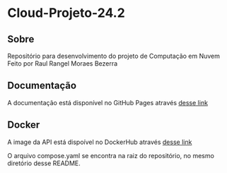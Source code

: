 # Cloud-Projeto-24.2

## Sobre

Repositório para desenvolvimento do projeto de Computação em Nuvem
Feito por Raul Rangel Moraes Bezerra

## Documentação

A documentação está disponível no GitHub Pages através [desse link](https://raulrangelmb.github.io/Cloud-Projeto-24.2/)

## Docker

A image da API está dispoível no DockerHub através [desse link](https://hub.docker.com/r/raulrangelmb/api-coin)

O arquivo compose.yaml se encontra na raiz do repositório, no mesmo diretório desse README.